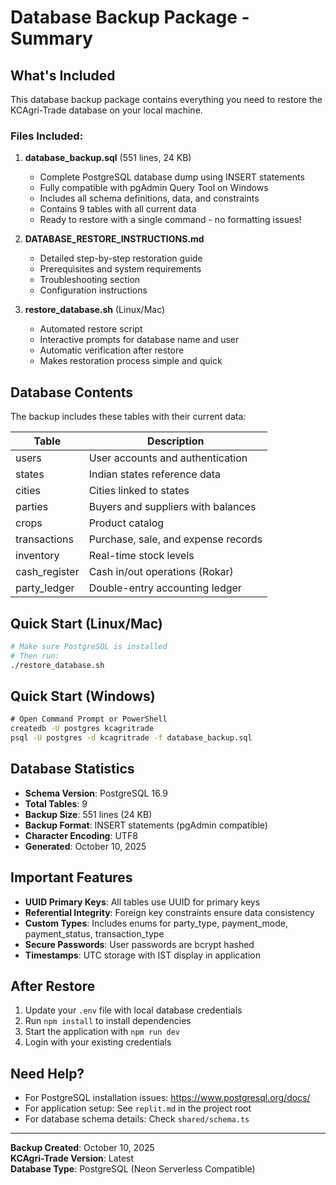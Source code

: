 # Database Backup Package - Summary

## What's Included

This database backup package contains everything you need to restore the KCAgri-Trade database on your local machine.

### Files Included:

1. **database_backup.sql** (551 lines, 24 KB)
   - Complete PostgreSQL database dump using INSERT statements
   - Fully compatible with pgAdmin Query Tool on Windows
   - Includes all schema definitions, data, and constraints
   - Contains 9 tables with all current data
   - Ready to restore with a single command - no formatting issues!

2. **DATABASE_RESTORE_INSTRUCTIONS.md**
   - Detailed step-by-step restoration guide
   - Prerequisites and system requirements
   - Troubleshooting section
   - Configuration instructions

3. **restore_database.sh** (Linux/Mac)
   - Automated restore script
   - Interactive prompts for database name and user
   - Automatic verification after restore
   - Makes restoration process simple and quick

## Database Contents

The backup includes these tables with their current data:

| Table | Description |
|-------|-------------|
| users | User accounts and authentication |
| states | Indian states reference data |
| cities | Cities linked to states |
| parties | Buyers and suppliers with balances |
| crops | Product catalog |
| transactions | Purchase, sale, and expense records |
| inventory | Real-time stock levels |
| cash_register | Cash in/out operations (Rokar) |
| party_ledger | Double-entry accounting ledger |

## Quick Start (Linux/Mac)

```bash
# Make sure PostgreSQL is installed
# Then run:
./restore_database.sh
```

## Quick Start (Windows)

```cmd
# Open Command Prompt or PowerShell
createdb -U postgres kcagritrade
psql -U postgres -d kcagritrade -f database_backup.sql
```

## Database Statistics

- **Schema Version**: PostgreSQL 16.9
- **Total Tables**: 9
- **Backup Size**: 551 lines (24 KB)
- **Backup Format**: INSERT statements (pgAdmin compatible)
- **Character Encoding**: UTF8
- **Generated**: October 10, 2025

## Important Features

- **UUID Primary Keys**: All tables use UUID for primary keys
- **Referential Integrity**: Foreign key constraints ensure data consistency
- **Custom Types**: Includes enums for party_type, payment_mode, payment_status, transaction_type
- **Secure Passwords**: User passwords are bcrypt hashed
- **Timestamps**: UTC storage with IST display in application

## After Restore

1. Update your `.env` file with local database credentials
2. Run `npm install` to install dependencies
3. Start the application with `npm run dev`
4. Login with your existing credentials

## Need Help?

- For PostgreSQL installation issues: https://www.postgresql.org/docs/
- For application setup: See `replit.md` in the project root
- For database schema details: Check `shared/schema.ts`

---

**Backup Created**: October 10, 2025  
**KCAgri-Trade Version**: Latest  
**Database Type**: PostgreSQL (Neon Serverless Compatible)

